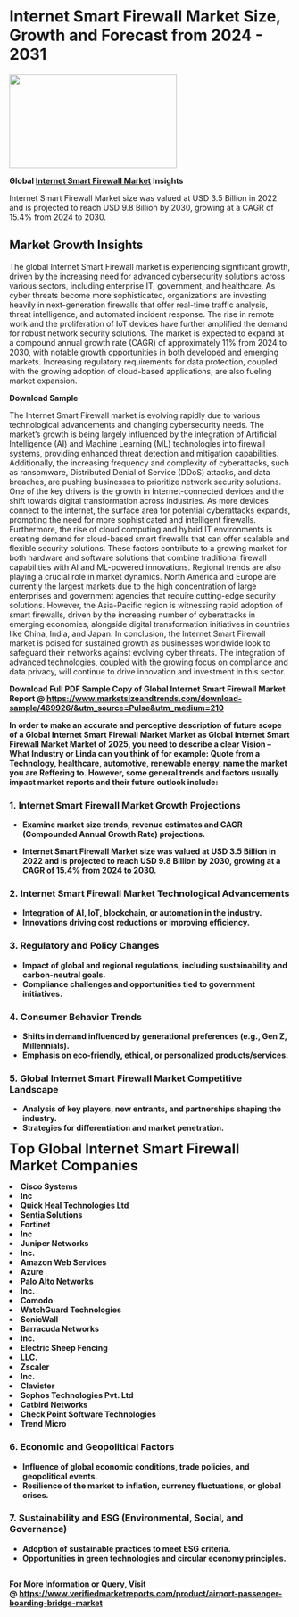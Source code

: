 <H1>Internet Smart Firewall Market Size, Growth and Forecast from 2024 - 2031</H1><img class="aligncenter size-medium wp-image-584254" src="https://thirdeyenews.in/wp-content/uploads/2024/09/Global-Market-Research-300x168.jpeg" alt="" width="300" height="168" /><p><strong>Global&nbsp;<a href="https://www.marketsizeandtrends.com/download-sample/469926/&amp;utm_source=Pulse&amp;utm_medium=210">Internet Smart Firewall Market</a> Insights</strong></p><p>Internet Smart Firewall Market size was valued at USD 3.5 Billion in 2022 and is projected to reach USD 9.8 Billion by 2030, growing at a CAGR of 15.4% from 2024 to 2030.</p><p><h2>Market Growth Insights</h2> <p>The global Internet Smart Firewall market is experiencing significant growth, driven by the increasing need for advanced cybersecurity solutions across various sectors, including enterprise IT, government, and healthcare. As cyber threats become more sophisticated, organizations are investing heavily in next-generation firewalls that offer real-time traffic analysis, threat intelligence, and automated incident response. The rise in remote work and the proliferation of IoT devices have further amplified the demand for robust network security solutions. The market is expected to expand at a compound annual growth rate (CAGR) of approximately 11% from 2024 to 2030, with notable growth opportunities in both developed and emerging markets. Increasing regulatory requirements for data protection, coupled with the growing adoption of cloud-based applications, are also fueling market expansion.</p> <p><strong>Download Sample</strong></p> <p>The Internet Smart Firewall market is evolving rapidly due to various technological advancements and changing cybersecurity needs. The market’s growth is being largely influenced by the integration of Artificial Intelligence (AI) and Machine Learning (ML) technologies into firewall systems, providing enhanced threat detection and mitigation capabilities. Additionally, the increasing frequency and complexity of cyberattacks, such as ransomware, Distributed Denial of Service (DDoS) attacks, and data breaches, are pushing businesses to prioritize network security solutions. One of the key drivers is the growth in Internet-connected devices and the shift towards digital transformation across industries. As more devices connect to the internet, the surface area for potential cyberattacks expands, prompting the need for more sophisticated and intelligent firewalls. Furthermore, the rise of cloud computing and hybrid IT environments is creating demand for cloud-based smart firewalls that can offer scalable and flexible security solutions. These factors contribute to a growing market for both hardware and software solutions that combine traditional firewall capabilities with AI and ML-powered innovations. Regional trends are also playing a crucial role in market dynamics. North America and Europe are currently the largest markets due to the high concentration of large enterprises and government agencies that require cutting-edge security solutions. However, the Asia-Pacific region is witnessing rapid adoption of smart firewalls, driven by the increasing number of cyberattacks in emerging economies, alongside digital transformation initiatives in countries like China, India, and Japan. In conclusion, the Internet Smart Firewall market is poised for sustained growth as businesses worldwide look to safeguard their networks against evolving cyber threats. The integration of advanced technologies, coupled with the growing focus on compliance and data privacy, will continue to drive innovation and investment in this sector.</p> <p><strong></p><p><span class=""><strong>Download Full PDF Sample Copy of Global Internet Smart Firewall Market Report</strong> @ <a href="https://www.marketsizeandtrends.com/download-sample/469926/&amp;utm_source=Pulse&amp;utm_medium=210" target="_blank">https://www.marketsizeandtrends.com/download-sample/469926/&amp;utm_source=Pulse&amp;utm_medium=210</a></span></p><p>In order to make an accurate and perceptive description of future scope of a Global&nbsp;Internet Smart Firewall Market Market as Global&nbsp;Internet Smart Firewall Market Market of 2025, you need to describe a clear Vision &ndash; What Industry or Linda can you think of for example: Quote from a Technology, healthcare, automotive, renewable energy, name the market you are Reffering to. However, some general trends and factors usually impact market reports and their future outlook include:</p><h3>1.&nbsp;<strong>Internet Smart Firewall Market Growth Projections</strong></h3><ul><li>Examine market size trends, revenue estimates and CAGR (Compounded Annual Growth Rate) projections.</li><li><p>Internet Smart Firewall Market size was valued at USD 3.5 Billion in 2022 and is projected to reach USD 9.8 Billion by 2030, growing at a CAGR of 15.4% from 2024 to 2030.</p></li></ul><h3>2.&nbsp;<strong>Internet Smart Firewall Market Technological Advancements</strong></h3><ul><li>Integration of AI, IoT, blockchain, or automation in the industry.</li><li>Innovations driving cost reductions or improving efficiency.</li></ul><h3>3.&nbsp;<strong>Regulatory and Policy Changes</strong></h3><ul><li>Impact of global and regional regulations, including sustainability and carbon-neutral goals.</li><li>Compliance challenges and opportunities tied to government initiatives.</li></ul><h3>4.&nbsp;<strong>Consumer Behavior Trends</strong></h3><ul><li>Shifts in demand influenced by generational preferences (e.g., Gen Z, Millennials).</li><li>Emphasis on eco-friendly, ethical, or personalized products/services.</li></ul><h3>5.&nbsp;<strong>Global Internet Smart Firewall Market Competitive Landscape</strong></h3><ul><li>Analysis of key players, new entrants, and partnerships shaping the industry.</li><li>Strategies for differentiation and market penetration.</li></ul><p data-pm-slice="1 1 []"><span style="color: inherit; font-family: inherit; font-size: 25px;">Top Global Internet Smart Firewall Market Companies</span></p><div class="" data-test-id=""><p><li>Cisco Systems</li><li> Inc</li><li> Quick Heal Technologies Ltd</li><li> Sentia Solutions</li><li> Fortinet</li><li> Inc</li><li> Juniper Networks</li><li> Inc.</li><li> Amazon Web Services</li><li> Azure</li><li> Palo Alto Networks</li><li> Inc.</li><li> Comodo</li><li> WatchGuard Technologies</li><li> SonicWall</li><li> Barracuda Networks</li><li> Inc.</li><li> Electric Sheep Fencing</li><li> LLC.</li><li> Zscaler</li><li> Inc.</li><li> Clavister</li><li> Sophos Technologies Pvt. Ltd</li><li> Catbird Networks</li><li> Check Point Software Technologies</li><li> Trend Micro</li></p></div><h3>6.&nbsp;<strong>Economic and Geopolitical Factors</strong></h3><ul><li>Influence of global economic conditions, trade policies, and geopolitical events.</li><li>Resilience of the market to inflation, currency fluctuations, or global crises.</li></ul><h3>7.&nbsp;<strong>Sustainability and ESG (Environmental, Social, and Governance)</strong></h3><ul><li>Adoption of sustainable practices to meet ESG criteria.</li><li>Opportunities in green technologies and circular economy principles.</li></ul><h2><strong style="font-size: 14px;">For More Information or Query, Visit @&nbsp;</strong><a style="background-color: #ffffff; font-size: 14px;" href="https://www.marketsizeandtrends.com/report/internet-smart-firewall-market/" target="_blank">https://www.verifiedmarketreports.com/product/airport-passenger-boarding-bridge-market</a></h2>
